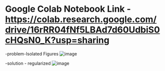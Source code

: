 # Google Colab Notebook Link - https://colab.research.google.com/drive/16rRR04fNf5LBAd7d60UdbiS0cHQsN0_K?usp=sharing

-problem-Isolated Figures
![image](https://github.com/user-attachments/assets/d307aa78-e3ff-4c09-a770-5c3df987d62b)

-solution - regularized
![image](https://github.com/user-attachments/assets/5186e575-404a-41da-ac85-abbc391735d8)

